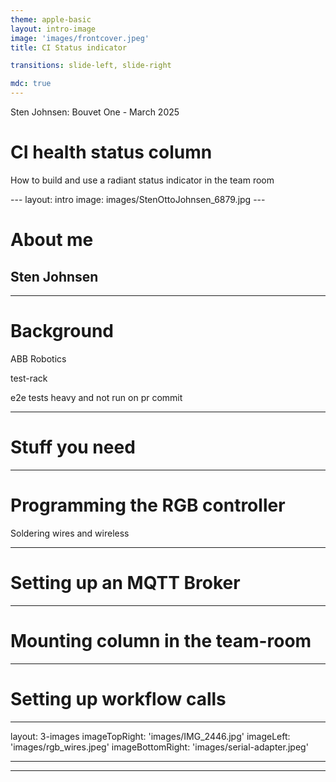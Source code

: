 ```yaml
---
theme: apple-basic
layout: intro-image
image: 'images/frontcover.jpeg'
title: CI Status indicator

transitions: slide-left, slide-right

mdc: true
---
```

<div class="absolute top-5">
  <span class="font-700">
    Sten Johnsen: 
    Bouvet One - March 2025
  </span>
</div>

<div class="absolute bottom-10">
  <h1>CI health status column</h1>
  <p>How to build and use a radiant status indicator in the team room</p>
</div>
---
layout: intro
image: images/StenOttoJohnsen_6879.jpg
---

# About me

## Sten Johnsen


---

# Background

ABB Robotics

test-rack

e2e tests heavy and not run on pr commit


---

# Stuff you need


---

# Programming the RGB controller

Soldering wires and wireless

---

# Setting up an MQTT Broker


---

# Mounting column in the team-room


---

# Setting up workflow calls

---
layout: 3-images
imageTopRight: 'images/IMG_2446.jpg'
imageLeft: 'images/rgb_wires.jpeg'
imageBottomRight: 'images/serial-adapter.jpeg'

---

---

